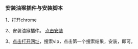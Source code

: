 
### 安装油猴插件与安装脚本

1、打开chrome

2、安装油猴插件。 [点击安装](https://chrome.google.com/webstore/detail/tampermonkey/dhdgffkkebhmkfjojejmpbldmpobfkfo)

3、[点击打开网址](https://greasyfork.org/zh-CN)，搜索vip，点击第一个搜索结果，安装，即可。
